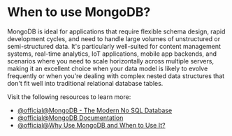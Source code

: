 # When to use MongoDB?

MongoDB is ideal for applications that require flexible schema design, rapid development cycles, and need to handle large volumes of unstructured or semi-structured data. It's particularly well-suited for content management systems, real-time analytics, IoT applications, mobile app backends, and scenarios where you need to scale horizontally across multiple servers, making it an excellent choice when your data model is likely to evolve frequently or when you're dealing with complex nested data structures that don't fit well into traditional relational database tables.

Visit the following resources to learn more:

- [@official@MongoDB - The Modern No SQL Database](https://www.mongodb.com/)
- [@official@MongoDB Documentation](https://www.mongodb.com/docs)
- [@official@Why Use MongoDB and When to Use It?](https://www.mongodb.com/resources/products/fundamentals/why-use-mongodb)

